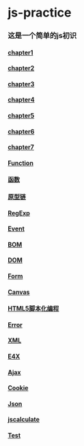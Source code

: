 # js-practice

### 这是一个简单的js初识

#### [chapter1](https://github.com/Beats0/js-practice/tree/master/chapter/chapter1)
#### [chapter2](https://github.com/Beats0/js-practice/tree/master/chapter/chapter2)
#### [chapter3](https://github.com/Beats0/js-practice/tree/master/chapter/chapter3)
#### [chapter4](https://github.com/Beats0/js-practice/tree/master/chapter/chapter4)
#### [chapter5](https://github.com/Beats0/js-practice/tree/master/chapter/chapter5)
#### [chapter6](https://github.com/Beats0/js-practice/tree/master/chapter/chapter6)
#### [chapter7](https://github.com/Beats0/js-practice/tree/master/chapter/chapter7)
#### [Function](https://github.com/Beats0/js-practice/tree/master/chapter/function)
#### [函数](https://github.com/Beats0/js-practice/tree/master/chapter/%E5%87%BD%E6%95%B0)
#### [原型链](https://github.com/Beats0/js-practice/tree/master/chapter/%E5%8E%9F%E5%9E%8B%E9%93%BE)
#### [RegExp](https://github.com/Beats0/js-practice/tree/master/chapter/RegExp)
#### [Event](https://github.com/Beats0/js-practice/tree/master/chapter/event)
#### [BOM](https://github.com/Beats0/js-practice/tree/master/chapter/BOM)
#### [DOM](https://github.com/Beats0/js-practice/tree/master/chapter/DOM)
#### [Form](https://github.com/Beats0/js-practice/tree/master/chapter/Form)
#### [Canvas](https://github.com/Beats0/js-practice/tree/master/chapter/Canvas)
#### [HTML5脚本化编程](https://github.com/Beats0/js-practice/tree/master/chapter/HTML5%E8%84%9A%E6%9C%AC%E7%BC%96%E7%A8%8B)
#### [Error](https://github.com/Beats0/js-practice/tree/master/chapter/%E9%94%99%E8%AF%AF%E5%A4%84%E7%90%86%E4%B8%8E%E8%B0%83%E8%AF%95)
#### [XML](https://github.com/Beats0/js-practice/tree/master/chapter/xml)
#### [E4X](https://github.com/Beats0/js-practice/tree/master/chapter/E4X)
#### [Ajax](https://github.com/Beats0/js-practice/tree/master/chapter/Ajax)
#### [Cookie](https://github.com/Beats0/js-practice/tree/master/chapter/cookie)
#### [Json](https://github.com/Beats0/js-practice/tree/master/chapter/Json)
#### [jscalculate](https://github.com/Beats0/js-practice/tree/master/chapter/jscalculate)
#### [Test](https://github.com/Beats0/js-practice/tree/master/chapter/test)
